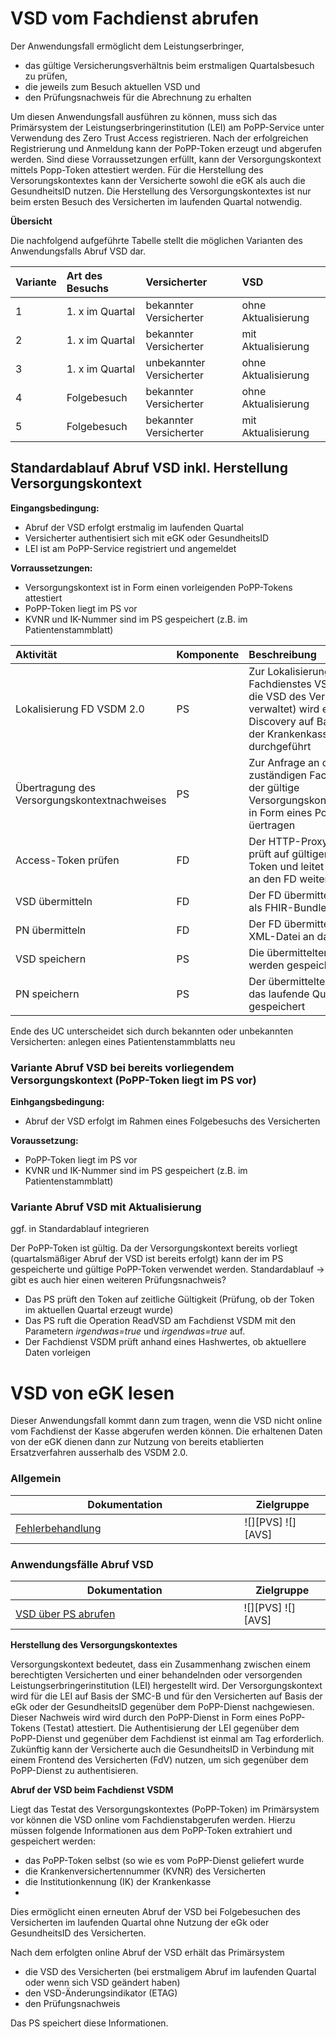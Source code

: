 # VSD vom Fachdienst abrufen
Der Anwendungsfall ermöglicht dem Leistungserbringer,
- das gültige Versicherungsverhältnis beim erstmaligen Quartalsbesuch zu prüfen,
- die jeweils zum Besuch aktuellen VSD und
- den Prüfungsnachweis für die Abrechnung zu erhalten

Um diesen Anwendungsfall ausführen zu können, muss sich das Primärsystem der Leistungserbringerinstitution (LEI) am PoPP-Service unter Verwendung des Zero Trust Access registrieren. Nach der erfolgreichen Registrierung und Anmeldung kann der PoPP-Token erzeugt und abgerufen werden. Sind diese Vorraussetzungen erfüllt, kann der Versorgungskontext mittels Popp-Token attestiert werden. Für die Herstellung des Versorungskontextes kann der Versicherte sowohl die eGK als auch die GesundheitsID nutzen. Die Herstellung des Versorgungskontextes ist nur beim ersten Besuch des Versicherten im laufenden Quartal notwendig. 

**Übersicht**

Die nachfolgend aufgeführte Tabelle stellt die möglichen Varianten des Anwendungsfalls Abruf VSD dar.

| Variante | Art des Besuchs | Versicherter | VSD |
| :-- | :---------- | :---------- | :---------- |
| 1 | 1. x im Quartal | bekannter Versicherter | ohne Aktualisierung |
| 2 | 1. x im Quartal | bekannter Versicherter | mit Aktualisierung |
| 3 | 1. x im Quartal | unbekannter Versicherter | ohne Aktualisierung |
| 4 | Folgebesuch | bekannter Versicherter | ohne Aktualisierung |
| 5 | Folgebesuch | bekannter Versicherter | mit Aktualisierung |



## Standardablauf Abruf VSD inkl. Herstellung Versorgungskontext

**Eingangsbedingung:**
- Abruf der VSD erfolgt erstmalig im laufenden Quartal
- Versicherter authentisiert sich mit eGK oder GesundheitsID
- LEI ist am PoPP-Service registriert und angemeldet 

**Vorraussetzungen:**
- Versorgungskontext ist in Form einen vorleigenden PoPP-Tokens attestiert
- PoPP-Token liegt im PS vor
- KVNR und IK-Nummer sind im PS gespeichert (z.B. im Patientenstammblatt)

| Aktivität | Komponente | Beschreibung |
| :-------- | :----------- | :---------- |
| Lokalisierung FD VSDM 2.0 | PS | Zur Lokalisierung des Fachdienstes VSDM 2.0 (der die VSD des Versicherten verwaltet) wird eine Service Discovery auf Basis der IK der Krankenkasse durchgeführt |
| Übertragung des Versorgungskontextnachweises | PS | Zur Anfrage an den zuständigen Fachdienst wird der gültige Versorgungskontextnachweis in Form eines PoPP-Tokens üertragen |
| Access-Token prüfen | FD | Der HTTP-Proxy des FD prüft auf gültigen PoPP-Token und leitet die Anfrage an den FD weiter.   |
| VSD übermitteln | FD | Der FD übermittelt die VSD als FHIR-Bundle an das PS |
| PN übermitteln | FD | Der FD übermittelt den PN als XML-Datei an das PS |
| VSD speichern | PS | Die übermittelten VSD werden gespeichert |
| PN speichern | PS | Der übermittelte PN wird für das laufende Quartal gespeichert|

Ende des UC unterscheidet sich durch bekannten oder unbekannten Versicherten: anlegen eines Patientenstammblatts neu



### Variante Abruf VSD bei bereits vorliegendem Versorgungskontext (PoPP-Token liegt im PS vor)

**Einhgangsbedingung:** 
- Abruf der VSD erfolgt im Rahmen eines Folgebesuchs des Versicherten

**Voraussetzung:**
- PoPP-Token liegt im PS vor
- KVNR und IK-Nummer sind im PS gespeichert (z.B. im Patientenstammblatt)

### Variante Abruf VSD mit Aktualisierung

ggf. in Standardablauf integrieren



Der PoPP-Token ist gültig. Da der Versorgungskontext bereits vorliegt (quartalsmäßiger Abruf der VSD ist bereits erfolgt) kann der im PS gespeicherte und gültige PoPP-Token verwendet werden.
Standardablauf -> gibt es auch hier einen weiteren Prüfungsnachweis?
- Das PS prüft den Token auf zeitliche Gültigkeit (Prüfung, ob der Token im aktuellen Quartal erzeugt wurde)
- Das PS ruft die Operation ReadVSD am Fachdienst VSDM mit den Parametern *irgendwas=true* und *irgendwas=true* auf.
- Der Fachdienst VSDM prüft anhand eines Hashwertes, ob aktuellere Daten vorleigen


# VSD von eGK lesen
Dieser Anwendungsfall kommt dann zum tragen, wenn die VSD nicht online vom Fachdienst der Kasse abgerufen werden können. Die erhaltenen Daten von der eGK dienen dann zur Nutzung von bereits etablierten Ersatzverfahren ausserhalb des VSDM 2.0.



### Allgemein
|Dokumentation<img width="430" height="1">| Zielgruppe<img width="70" height="1"> |
|-----|------------|
|[Fehlerbehandlung](docs/vsdm_statuscodes.md)|![][PVS] ![][AVS]|

### Anwendungsfälle Abruf VSD
|Dokumentation<img width="430" height="1">| Zielgruppe<img width="70" height="1"> |
|-----|------------|
|[VSD über PS abrufen](docs/vsdm_anwendungsfaelle.md)|![][PVS] ![][AVS]|





**Herstellung des Versorgungskontextes**

Versorgungskontext bedeutet, dass ein Zusammenhang zwischen einem berechtigten Versicherten und einer behandelnden oder versorgenden Leistungserbringerinstitution (LEI) hergestellt wird.
Der Versorgungskontext wird für die LEI auf Basis der SMC-B und für den Versicherten auf Basis der eGk oder der GesundheitsID gegenüber dem PoPP-Dienst nachgewiesen. Dieser Nachweis wird wird durch den PoPP-Dienst in Form eines PoPP-Tokens (Testat) attestiert.
Die Authentisierung der LEI gegenüber dem PoPP-Dienst und gegenüber dem Fachdienst ist einmal am Tag erforderlich.
Zukünftig kann der Versicherte auch die GesundheitsID in Verbindung mit einem Frontend des Versicherten (FdV) nutzen, um sich gegenüber dem PoPP-Dienst zu authentisieren.

**Abruf der VSD beim Fachdienst VSDM**

Liegt das Testat des Versorgungskontextes (PoPP-Token) im Primärsystem vor können die VSD online vom Fachdienstabgerufen werden. Hierzu müssen folgende Informationen aus dem PoPP-Token extrahiert und gespeichert werden:
  - das PoPP-Token selbst (so wie es vom PoPP-Dienst geliefert wurde
  - die Krankenversichertennummer (KVNR) des Versicherten
  - die Institutionkennung (IK) der Krankenkasse
  - 
Dies ermöglicht einen erneuten Abruf der VSD bei Folgebesuchen des Versicherten im laufenden Quartal ohne Nutzung der eGk oder GesundheitsID des Versicherten.

Nach dem erfolgten online Abruf der VSD erhält das Primärsystem
 - die VSD des Versicherten (bei erstmaligem Abruf im laufenden Quartal oder wenn sich VSD geändert haben)
 - den VSD-Änderungsindikator (ETAG)
 - den Prüfungsnachweis

Das PS speichert diese Informationen.
